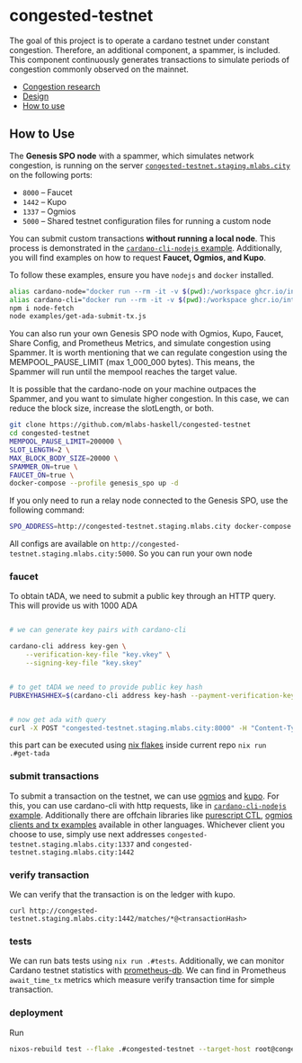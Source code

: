 # congested-testnet
The goal of this project is to operate a cardano testnet under constant congestion. Therefore, an additional component, a spammer, is included. This component continuously generates transactions to simulate periods of congestion commonly observed on the mainnet.

- [Congestion research](./docs/congestion-statistics.md)
- [Design](./docs/design.md)
- [How to use](#how-to-use)
## How to Use

The **Genesis SPO node** with a spammer, which simulates network congestion, is running on the server [`congested-testnet.staging.mlabs.city`](http://congested-testnet.staging.mlabs.city) on the following ports:

- `8000` – Faucet  
- `1442` – Kupo  
- `1337` – Ogmios  
- `5000` – Shared testnet configuration files for running a custom node  

<!-- #### Submitting Custom Transactions -->

You can submit custom transactions **without running a local node**. This process is demonstrated in the [`cardano-cli-nodejs` example](./examples/get-ada-submit-tx.js). Additionally, you will find examples on how to request **Faucet, Ogmios, and Kupo**.  

To follow these examples, ensure you have `nodejs` and `docker` installed. 

```bash
alias cardano-node="docker run --rm -it -v $(pwd):/workspace ghcr.io/intersectmbo/cardano-node:10.4.1 /bin/cardano-node"
alias cardano-cli="docker run --rm -it -v $(pwd):/workspace ghcr.io/intersectmbo/cardano-node:10.4.1 /bin/cardano-cli"
npm i node-fetch
node examples/get-ada-submit-tx.js

```  

You can also run your own Genesis SPO node with Ogmios, Kupo, Faucet, Share Config, and Prometheus Metrics, and simulate congestion using Spammer. It is worth mentioning that we can regulate congestion using the MEMPOOL_PAUSE_LIMIT (max 1_000_000 bytes). This means, the Spammer will run until the mempool reaches the target value.

It is possible that the cardano-node on your machine outpaces the Spammer, and you want to simulate higher congestion. In this case, we can reduce the block size, increase the slotLength, or both.

```bash
git clone https://github.com/mlabs-haskell/congested-testnet
cd congested-testnet
MEMPOOL_PAUSE_LIMIT=200000 \
SLOT_LENGTH=2 \
MAX_BLOCK_BODY_SIZE=20000 \
SPAMMER_ON=true \
FAUCET_ON=true \
docker-compose --profile genesis_spo up -d
```
If you only need to run a relay node connected to the Genesis SPO, use the following command:
```bash
SPO_ADDRESS=http://congested-testnet.staging.mlabs.city docker-compose --profile relay_node up -d
```
All configs are available on `http://congested-testnet.staging.mlabs.city:5000`. So you can run your own node  



### faucet
To obtain tADA, we need to submit a public key through an HTTP query. This will provide us with 1000 ADA
```bash

# we can generate key pairs with cardano-cli

cardano-cli address key-gen \
    --verification-key-file "key.vkey" \
    --signing-key-file "key.skey" 


# to get tADA we need to provide public key hash
PUBKEYHASHHEX=$(cardano-cli address key-hash --payment-verification-key-file "key.vkey")


# now get ada with query
curl -X POST "congested-testnet.staging.mlabs.city:8000" -H "Content-Type: application/json" -d "{\"pubKeyHashHex\": \"$PUBKEYHASHHEX\"}"
```
this part can be executed using [nix flakes](https://nixos.wiki/wiki/Flakes) inside current repo `nix run .#get-tada`

### submit transactions 
To submit a transaction on the testnet, we can use [ogmios](https://github.com/CardanoSolutions/ogmios) and [kupo](https://github.com/CardanoSolutions/kupo). For this, you can use cardano-cli with http requests, like in [`cardano-cli-nodejs` example](./examples/get-ada-submit-tx.js). Additionally there are offchain libraries like [purescript CTL](https://github.com/Plutonomicon/cardano-transaction-lib), [ogmios clients and tx examples](https://ogmios.dev/clients/) available in other languages. Whichever client you choose to use, simply use next addresses `congested-testnet.staging.mlabs.city:1337` and `congested-testnet.staging.mlabs.city:1442`

### verify transaction
We can verify that the transaction is on the ledger with kupo.
```
curl http://congested-testnet.staging.mlabs.city:1442/matches/*@<transactionHash>
```

### tests 
We can run bats tests using `nix run .#tests`. Additionally, we can monitor Cardano testnet statistics with [prometheus-db](http://congested-testnet.staging.mlabs.city:9090). We can find in Prometheus `await_time_tx` metrics which measure verify transaction time for simple transaction.


### deployment
Run

```bash
nixos-rebuild test --flake .#congested-testnet --target-host root@congested-testnet.staging.mlabs.city
```
